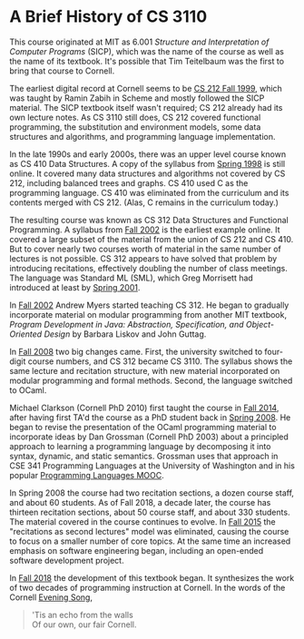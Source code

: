 # A Brief History of CS 3110

This course originated at MIT as 6.001 *Structure and Interpretation of
Computer Programs* (SICP), which was the name of the course as well as
the name of its textbook.  It's possible that Tim Teitelbaum was the
first to bring that course to Cornell.  

The earliest digital record at Cornell seems to be [CS 212 Fall
1999][cs212-1999fa], which was taught by Ramin Zabih in Scheme and
mostly followed the SICP material.  The SICP textbook itself wasn't
required; CS 212 already had its own lecture notes.  As CS 3110 still
does, CS 212 covered functional programming, the substitution and
environment models, some data structures and algorithms, and programming
language implementation.

In the late 1990s and early 2000s, there was an upper level course known
as CS 410 Data Structures.  A copy of the syllabus from [Spring
1998][cs410-1998sp] is still online.  It covered many data structures
and algorithms not covered by CS 212, including balanced trees and
graphs.  CS 410 used C as the programming language. CS 410 was
eliminated from the curriculum and its contents merged with CS 212. 
(Alas, C remains in the curriculum today.)

The resulting course was known as CS 312 Data Structures and Functional
Programming.  A syllabus from [Fall 2002][cs312-2002fa] is the earliest
example online.  It covered a large subset of the material from the
union of CS 212 and CS 410.  But to cover nearly two courses worth of
material in the same number of lectures is not possible.  CS 312 appears
to have solved that problem by introducing recitations, effectively
doubling the number of class meetings.  The language was Standard ML
(SML), which Greg Morrisett had introduced at least by [Spring
2001][cs312-2001sp].

In [Fall 2002][cs312-2002fa] Andrew Myers started teaching CS 312.  He began to
gradually incorporate material on modular programming from another MIT
textbook, *Program Development in Java: Abstraction, Specification, and
Object-Oriented Design* by Barbara Liskov and John Guttag.

In [Fall 2008][cs3110-2008fa] two big changes came.  First, the
university switched to four-digit course numbers, and CS 312 became 
CS 3110.  The syllabus shows the same lecture and recitation structure,
with new material incorporated on modular programming and formal
methods. Second, the language switched to OCaml.  

Michael Clarkson (Cornell PhD 2010) first taught the course in [Fall
2014][cs3110-2014fa], after having first TA'd the course as a PhD
student back in [Spring 2008][cs312-2008sp].  He began to revise the
presentation of the OCaml programming material to incorporate ideas by
Dan Grossman (Cornell PhD 2003) about a principled approach to
learning a programming language by decomposing it into syntax, dynamic,
and static semantics.  Grossman uses that approach in CSE 341
Programming Languages at the University of Washington and in his popular
[Programming Languages MOOC][pl-mooc].

In Spring 2008 the course had two recitation sections, a dozen course
staff, and about 60 students. As of Fall 2018, a decade later, the
course has thirteen recitation sections, about 50 course staff, and
about 330 students.  The material covered in the course continues to
evolve.  In [Fall 2015][cs3110-2015fa] the "recitations as second
lectures" model was eliminated, causing the course to focus on a smaller
number of core topics.  At the same time an increased emphasis on
software engineering began, including an open-ended software development
project.

In [Fall 2018][cs3110-2018fa] the development of this textbook began.
It synthesizes the work of two decades of programming instruction at
Cornell.  In the words of the Cornell [Evening Song][eveningsong],

>'Tis an echo from the walls<br/>
>Of our own, our fair Cornell.


[cs212-1999fa]: http://www.cs.cornell.edu/courses/cs212/1999FA/Materials.html
[cs410-1998sp]: http://www.cs.cornell.edu/courses/cs410/1998sp/schedule.html
[cs312-2002fa]: http://www.cs.cornell.edu/courses/cs312/2002fa/lectures.htm
[cs312-2001sp]: http://www.cs.cornell.edu/courses/cs312/2001sp/overview.html
[cs312-2008sp]: http://www.cs.cornell.edu/courses/cs312/2008sp/overview.html
[cs3110-2008fa]: http://www.cs.cornell.edu/courses/cs3110/2008fa/schedule.html
[cs3110-2014fa]: http://www.cs.cornell.edu/courses/cs3110/2014fa/course_info.php
[cs3110-2015fa]: http://www.cs.cornell.edu/courses/cs3110/2015fa/
[cs3110-2018fa]: https://www.cs.cornell.edu/courses/cs3110/2018fa/textbook
[eveningsong]: https://alumni.cornell.edu/download/3542/
[pl-mooc]: https://www.coursera.org/learn/programming-languages